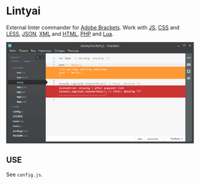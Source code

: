 Lintyai
=======

External linter commander for [Adobe Brackets]. Work with [JS], [CSS] and [LESS][CSS], [JSON], [XML] and [HTML][XML], [PHP] and [Lua].

![Screenshot](examples/screenshot.png)

USE
---

See `config.js`.

[Adobe Brackets]: https://github.com/adobe/brackets/

[JS]: http://jshint.com/
[CSS]: http://lesscss.org/
[JSON]: https://github.com/zaach/jsonlint/
[XML]: http://xmlsoft.org/
[PHP]: http://php.net/
[Lua]: http://lua.org/
